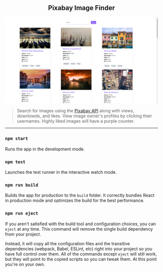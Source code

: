 <h2 style="text-align: center;" >Pixabay Image Finder</h2>


![Website Preview](public\pixabaypreview.png)

> Search for images using the [Pixabay API](https://pixabay.com/) along with views, downlowds, and likes. View image owner's profiles by clicking their usernames. Highly liked images will have a purple counter.

---

### `npm start`

Runs the app in the development mode.

### `npm test`

Launches the test runner in the interactive watch mode.

### `npm run build`

Builds the app for production to the `build` folder.
It correctly bundles React in production mode and optimizes the build for the best performance.

### `npm run eject`

If you aren't satisfied with the build tool and configuration choices, you can `eject` at any time. This command will remove the single build dependency from your project.

Instead, it will copy all the configuration files and the transitive dependencies (webpack, Babel, ESLint, etc) right into your project so you have full control over them. All of the commands except `eject` will still work, but they will point to the copied scripts so you can tweak them. At this point you're on your own.
